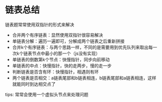 # 链表总结

链表题常常使用双指针的形式来解决

- 合并两个有序链表：显然使用双指针很容易解决
- 单链表分解：遍历一遍即可，分解成两个链表之后重新拼接
- 合并k个有序链表：与两个思路一样，不同的是需要用到优先队列来取出每一次k个链表节点中最小的那一个（js没有实现）
- 单链表的倒数第k个节点：快慢指针，同步向前移动
- 单链表的中点：快慢指针，快的走两步，慢的走一步
- 判断链表是否含有环：快慢指针，相遇则有环
- 两个链表是否相交：a链表尾部和b链表相连，b链表尾部和a链表相连，这样就能同时到达相交点了

tips: 常常会使用一个虚拟头节点来处理问题
